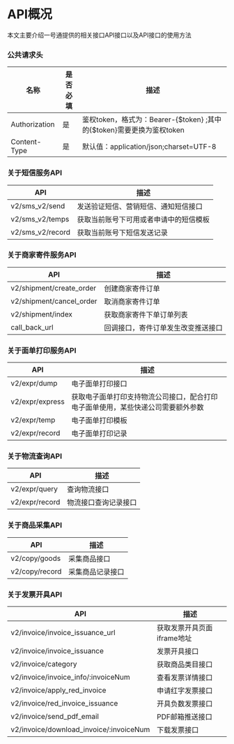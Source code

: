 # API概况

本文主要介绍一号通提供的相关接口API接口以及API接口的使用方法

### 公共请求头

| 名称 | 是否必填 | 描述|
|---|---|---|
| Authorization |是| 鉴权token，格式为：Bearer-{$token} ;其中的{$token}需要更换为鉴权token|
| Content-Type | 是| 默认值：application/json;charset=UTF-8 |

### 关于短信服务API

| API | 描述 |
|---|---|
| v2/sms_v2/send | 发送验证短信、营销短信、通知短信接口 |
| v2/sms_v2/temps | 获取当前账号下可用或者申请中的短信模板 |
| v2/sms_v2/record | 获取当前账号下短信发送记录 |

### 关于商家寄件服务API

| API | 描述 |
|---|---|
| v2/shipment/create_order | 创建商家寄件订单 |
| v2/shipment/cancel_order | 取消商家寄件订单 |
| v2/shipment/index | 获取商家寄件下单订单列表 |
| call_back_url | 回调接口，寄件订单发生改变推送接口 |

### 关于面单打印服务API

| API | 描述 |
|---|---|
| v2/expr/dump | 电子面单打印接口 |
| v2/expr/express | 获取电子面单打印支持物流公司接口，配合打印电子面单使用，某些快递公司需要额外参数 |
| v2/expr/temp | 电子面单打印模板 |
| v2/expr/record | 电子面单打印记录 |

### 关于物流查询API

| API | 描述 |
|---|---|
| v2/expr/query | 查询物流接口 |
| v2/expr/record | 物流接口查询记录接口 |

### 关于商品采集API

| API | 描述 |
|---|---|
| v2/copy/goods | 采集商品接口 |
| v2/copy/record | 采集商品记录接口 |


### 关于发票开具API

| API | 描述 |
|---|---|
| v2/invoice/invoice_issuance_url | 获取发票开具页面iframe地址 |
| v2/invoice/invoice_issuance | 发票开具接口 |
| v2/invoice/category | 获取商品类目接口 |
| v2/invoice/invoice_info/:invoiceNum | 查看发票详情接口 |
| v2/invoice/apply_red_invoice | 申请红字发票接口 |
| v2/invoice/red_invoice_issuance | 开具负数发票接口 |
| v2/invoice/send_pdf_email | PDF邮箱推送接口 |
| v2/invoice/download_invoice/:invoiceNum | 下载发票接口 |
